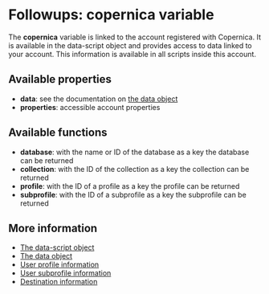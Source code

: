 # Followups: copernica variable

The **copernica** variable is linked to the account registered with 
Copernica. It is available in the data-script object and provides access 
to data linked to your account. This information is available in all scripts 
inside this account.

## Available properties

* **data**: see the documentation on [the data object](./followups-scripting-data)
* **properties**: accessible account properties

## Available functions

* **database**: with the name or ID of the database as a key the database 
can be returned
* **collection**: with the ID of the collection as a key the collection 
can be returned
* **profile**: with the ID of a profile as a key the profile can be returned
* **subprofile**: with the ID of a subprofile as a key the subprofile 
can be returned

## More information
* [The data-script object](./followups-scripting)
* [The data object](./followups-scripting-data)
* [User profile information](./followups-scripting-profile)
* [User subprofile information](./followups-scripting-subprofile)
* [Destination information](./followups-scripting-destination)
